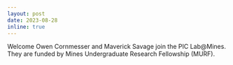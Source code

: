 ```yaml
---
layout: post
date: 2023-08-28 
inline: true
---
```


Welcome Owen Cornmesser and Maverick Savage join the PIC Lab@Mines. They are funded by Mines Undergraduate Research Fellowship (MURF).
